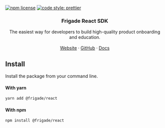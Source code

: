 [![npm license](https://img.shields.io/npm/l/@frigade/react-onboarding-components)](https://www.npmjs.com/package/@frigade/react-onboarding-components)
[![code style: prettier](https://img.shields.io/badge/code_style-prettier-ff69b4.svg)](https://github.com/prettier/prettier)

<H3 align="center"><strong>Frigade React SDK</strong></H3>
<div align="center">The easiest way for developers to build high-quality product onboarding and education.</div>
<br />
<div align="center">
<a href="https://frigade.com">Website</a> 
<span> · </span>
<a href="https://github.com/FrigadeHQ">GitHub</a> 
<span> · </span>
<a href="https://docs.frigade.com">Docs</a></div>

## Install

Install the package from your command line.

#### With yarn

```bash
yarn add @frigade/react
```

#### With npm

```bash
npm install @frigade/react
```
